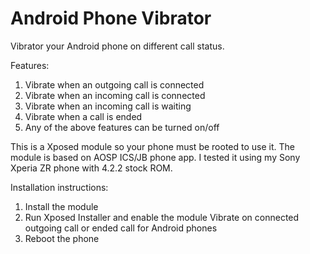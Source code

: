 Android Phone Vibrator
===================================

Vibrator your Android phone on different call status.

Features:
1. Vibrate when an outgoing call is connected
2. Vibrate when an incoming call is connected
3. Vibrate when an incoming call is waiting
4. Vibrate when a call is ended
5. Any of the above features can be turned on/off

This is a Xposed module so your phone must be rooted to use it. The module is based on AOSP ICS/JB phone app. I tested it using my Sony Xperia ZR phone with 4.2.2 stock ROM.

Installation instructions:
1. Install the module
2. Run Xposed Installer and enable the module Vibrate on connected outgoing call or ended call for Android phones
3. Reboot the phone

